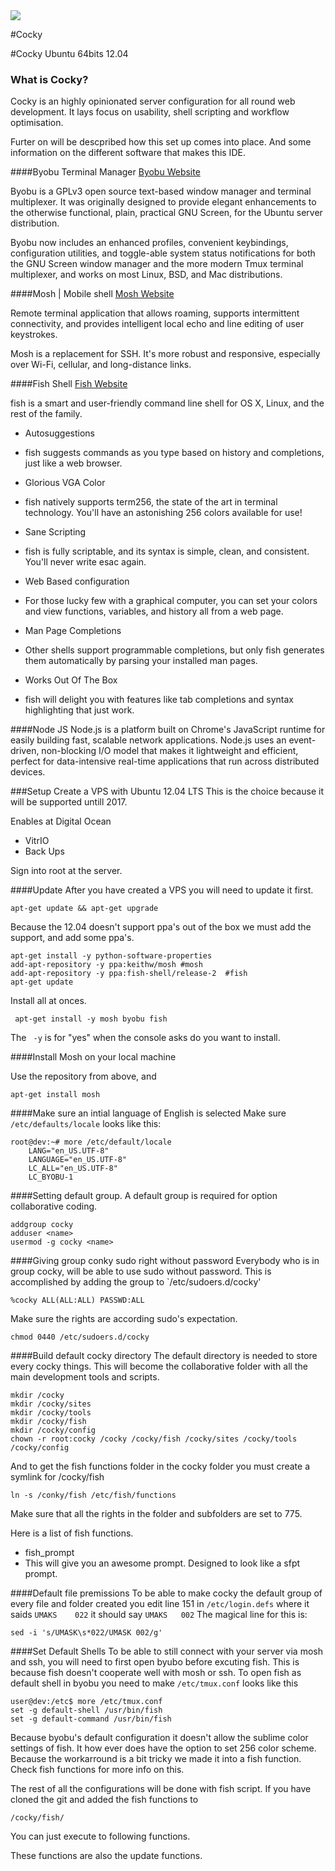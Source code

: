 <img src="http://ra-ge.net/img/cocky-logo.png">

#Cocky

#Cocky Ubuntu 64bits 12.04

### What is Cocky?
Cocky is an highly opinionated server configuration for all round web development. It lays focus on usability, shell scripting and workflow optimisation. 

Furter on will be descpribed how this set up comes into place. 
And some information on the different software that makes this IDE.


####Byobu Terminal Manager
[Byobu Website](http://byobu.co/)

Byobu is a GPLv3 open source text-based window manager and terminal multiplexer. It was originally designed to provide elegant enhancements to the otherwise functional, plain, practical GNU Screen, for the Ubuntu server distribution. 

Byobu now includes an enhanced profiles, convenient keybindings, configuration utilities, and toggle-able system status notifications for both the GNU Screen window manager and the more modern Tmux terminal multiplexer, and works on most Linux, BSD, and Mac distributions.


####Mosh | Mobile shell
[Mosh Website](http://mosh.mit.edu/)

Remote terminal application that allows roaming, supports intermittent connectivity, and provides intelligent local echo and line editing of user keystrokes.

Mosh is a replacement for SSH. It's more robust and responsive, especially over Wi-Fi, cellular, and long-distance links.

####Fish Shell
[Fish Website](http://fishshell.com/)

fish is a smart and user-friendly command line shell for OS X, Linux, and the rest of the family.

- Autosuggestions
 - fish suggests commands as you type based on history and completions, just like a web browser.

- Glorious VGA Color
 - fish natively supports term256, the state of the art in terminal technology. You'll have an astonishing 256 colors available for use!

- Sane Scripting
 - fish is fully scriptable, and its syntax is simple, clean, and consistent. You'll never write esac again.

- Web Based configuration
 - For those lucky few with a graphical computer, you can set your colors and view functions, variables, and history all from a web page.

- Man Page Completions
 - Other shells support programmable completions, but only fish generates them automatically by parsing your installed man pages.

- Works Out Of The Box
 - fish will delight you with features like tab completions and syntax highlighting that just work.

####Node JS
Node.js is a platform built on Chrome's JavaScript runtime for easily building fast, scalable network applications. Node.js uses an event-driven, non-blocking I/O model that makes it lightweight and efficient, perfect for data-intensive real-time applications that run across distributed devices.




###Setup
Create a VPS with Ubuntu 12.04 LTS
This is the choice because it will be supported untill 2017.

Enables at Digital Ocean

- VitrIO
- Back Ups

Sign into root at the server.

####Update
After you have created a VPS you will need to update it first.

    apt-get update && apt-get upgrade

Because the 12.04 doesn't support ppa's out of the box we must add the support, and add some ppa's.
 

    apt-get install -y python-software-properties
    add-apt-repository -y ppa:keithw/mosh #mosh
    add-apt-repository -y ppa:fish-shell/release-2  #fish
    apt-get update

Install all at onces.

     apt-get install -y mosh byobu fish 

The ` -y` is for "yes" when the console asks do you want to install.

####Install Mosh on your local machine

Use the repository from above, and 

    apt-get install mosh

####Make sure an intial language of English is selected
Make sure `/etc/defaults/locale` looks like this:

    root@dev:~# more /etc/default/locale
        LANG="en_US.UTF-8"
        LANGUAGE="en_US.UTF-8"
        LC_ALL="en_US.UTF-8"
        LC_BYOBU-1

####Setting default group.
A default group is required for option collaborative coding.

    addgroup cocky
    adduser <name> 
    usermod -g cocky <name>

####Giving group conky sudo right without password
Everybody who is in group cocky, will be able to use sudo without password.
This is accomplished by adding the group to `/etc/sudoers.d/cocky'

    %cocky ALL(ALL:ALL) PASSWD:ALL

Make sure the rights are according sudo's expectation.

    chmod 0440 /etc/sudoers.d/cocky

####Build default cocky directory 
The default directory is needed to store every cocky things.
This will become the collaborative folder with all the main development tools and scripts.

    mkdir /cocky
    mkdir /cocky/sites
    mkdir /cocky/tools
    mkdir /cocky/fish
    mkdir /cocky/config
    chown -r root:cocky /cocky /cocky/fish /cocky/sites /cocky/tools /cocky/config

And to get the fish functions folder in the cocky folder you must create a symlink for /cocky/fish

    ln -s /conky/fish /etc/fish/functions

Make sure that all the rights in the folder and subfolders are set to 775.

Here is a list of fish functions.

- fish_prompt 
 - This will give you an awesome prompt. Designed to look like a sfpt prompt.

####Default file premissions
To be able to make cocky the default group of every file and folder created you edit line 151 in `/etc/login.defs` where it saids `UMAKS    022` it should say `UMAKS   002`
The magical line for this is:

    sed -i 's/UMASK\s*022/UMASK 002/g'

####Set Default Shells
To be able to still connect with your server via mosh and ssh, you will need to first open byubo before excuting fish. This is because fish doesn't cooperate well with mosh or ssh.
To open fish as default shell in byobu you need to make `/etc/tmux.conf` looks like this 

    user@dev:/etc$ more /etc/tmux.conf
    set -g default-shell /usr/bin/fish
    set -g default-command /usr/bin/fish

Because byobu's default configuration it doesn't allow the sublime color settings of fish. It how ever does have the option to set 256 color scheme.
Because the workarround is a bit tricky we made it into a fish function.
Check fish functions for more info on this.

The rest of all the configurations will be done with fish script. If you have cloned the git and added the fish functions to 

    /cocky/fish/
    
You can just execute to following functions.



These functions are also the update functions.
